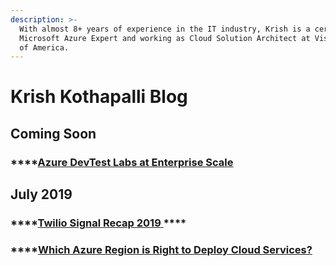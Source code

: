 ```yaml
---
description: >-
  With almost 8+ years of experience in the IT industry, Krish is a certified 
  Microsoft Azure Expert and working as Cloud Solution Architect at Visionworks
  of America.
---
```


# Krish Kothapalli Blog

## **Coming Soon** 

### \*\*\*\*[**Azure DevTest Labs at Enterprise Scale**](https://blog.krishkothapalli.com/azure-cloud-articles/azure-devtest-labs-at-enterprise-scale)

## **July 2019**

### \*\*\*\*[**Twilio Signal Recap 2019** ](https://app.gitbook.com/@azcloudexpert/s/blog/~/drafts/-Lln_aY2wISjaPQQLD-K/primary/conferences/conferences)\*\*\*\*

### \*\*\*\*[**Which Azure Region is Right to Deploy Cloud Services?**](https://blog.krishkothapalli.com/azure-cloud-articles/which-azure-region-is-right-to-deploy-cloud-services)

